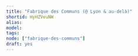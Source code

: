 ```yaml
---
title: "Fabrique des Communs (@ Lyon & au-delà)"
shortid: HyHZVeuNW
alias:
model:
tags:
node: ["fabrique-des-communs"]
draft: yes
---
```


